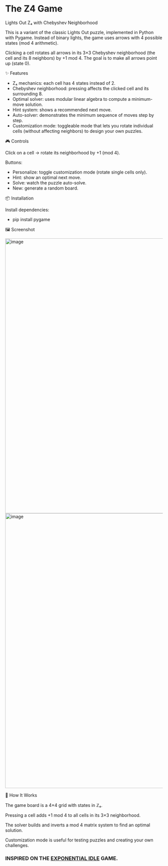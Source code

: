# The Z4 Game

Lights Out Z₄ with Chebyshev Neighborhood

This is a variant of the classic Lights Out puzzle, implemented in Python with Pygame.
Instead of binary lights, the game uses arrows with 4 possible states (mod 4 arithmetic).

Clicking a cell rotates all arrows in its 3×3 Chebyshev neighborhood (the cell and its 8 neighbors) by +1 mod 4.
The goal is to make all arrows point up (state 0).

✨ Features

- Z₄ mechanics: each cell has 4 states instead of 2.
- Chebyshev neighborhood: pressing affects the clicked cell and its surrounding 8.
- Optimal solver: uses modular linear algebra to compute a minimum-move solution.
- Hint system: shows a recommended next move.
- Auto-solver: demonstrates the minimum sequence of moves step by step.
- Customization mode: toggleable mode that lets you rotate individual cells (without affecting neighbors) to design your own puzzles.

🎮 Controls

Click on a cell → rotate its neighborhood by +1 (mod 4).

Buttons:
- Personalize: toggle customization mode (rotate single cells only).
- Hint: show an optimal next move.
- Solve: watch the puzzle auto-solve.
- New: generate a random board.

📦 Installation

Install dependencies:
- pip install pygame


🖼️ Screenshot

<img width="615" height="877" alt="image" src="https://github.com/user-attachments/assets/b65dd8cd-3d22-4f54-b92c-f83a4fd3aac9" />
<img width="615" height="877" alt="image" src="https://github.com/user-attachments/assets/94aa9a46-95a0-4d5e-9241-3863a4bd467e" />


🧮 How It Works

The game board is a 4×4 grid with states in ℤ₄.

Pressing a cell adds +1 mod 4 to all cells in its 3×3 neighborhood.

The solver builds and inverts a mod 4 matrix system to find an optimal solution.

Customization mode is useful for testing puzzles and creating your own challenges.


### INSPIRED ON THE [EXPONENTIAL IDLE](https://conicgames.github.io/exponentialidle/) GAME.
